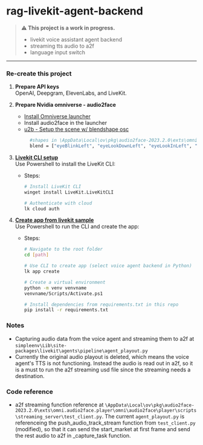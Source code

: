 # rag-livekit-agent-backend

> **⚠️ This project is a work in progress.**  
> - livekit voice assistant agent backend  
> - streaming tts audio to a2f  
> - language input switch  

---

### Re-create this project

1. **Prepare API keys**  
   OpenAI, Deepgram, ElevenLabs, and LiveKit.

2. **Prepare Nvidia omniverse - audio2face**
    - [Install Omniverse launcher](https://developer.nvidia.com/omniverse#section-getting-started)
    - Install audio2face in the launcher
    - [u2b - Setup the scene w/ blendshape osc](https://www.youtube.com/watch?v=y1wVykdmJNM)
        ```bash
          #shapes in \AppData\Local\ov\pkg\audio2face-2023.2.0\exts\omni.audio2face.exporter\omni\audio2face\exporter\scripts\faceSolerv.py
          blend = ["eyeBlinkLeft", "eyeLookDownLeft", "eyeLookInLeft", "eyeLookOutLeft", "eyeLookUpLeft", "eyeSquintLeft", "eyeWideLeft", "eyeBlinkRight", "eyeLookDownRight", "eyeLookInRight", "eyeLookOutRight", "eyeLookUpRight", "eyeSquintRight", "eyeWideRight", "jawForward", "jawLeft", "jawRight", "jawOpen", "mouthClose", "mouthFunnel", "mouthPucker", "mouthLeft", "mouthRight", "mouthSmileLeft", "mouthSmileRight", "mouthFrownLeft", "mouthFrownRight", "mouthDimpleLeft", "mouthDimpleRight", "mouthStretchLeft", "mouthStretchRight", "mouthRollLower", "mouthRollUpper", "mouthShrugLower", "mouthShrugUpper", "mouthPressLeft", "mouthPressRight", "mouthLowerDownLeft", "mouthLowerDownRight", "mouthUpperUpLeft", "mouthUpperUpRight", "browDownLeft", "browDownRight", "browInnerUp", "browOuterUpLeft", "browOuterUpRight", "cheekPuff", "cheekSquintLeft", "cheekSquintRight", "noseSneerLeft", "noseSneerRight", "tongueOut"]
        ```
            
3. **[Livekit CLI setup](https://docs.livekit.io/home/cli/cli-setup/)**  
   Use Powershell to install the LiveKit CLI:
   
   - Steps:
     ```bash
     # Install LiveKit CLI
     winget install LiveKit.LiveKitCLI

     # Authenticate with cloud
     lk cloud auth
     ```

4. **[Create app from livekit sample](https://docs.livekit.io/agents/quickstarts/voice-agent/)**  
   Use Powershell to run the CLI and create the app:

   - Steps:
     ```bash
     # Navigate to the root folder
     cd [path]

     # Use CLI to create app (select voice agent backend in Python)
     lk app create

     # Create a virtual environment
     python -m venv venvname
     venvname/Scripts/Activate.ps1

     # Install dependencies from requirements.txt in this repo
     pip install -r requirements.txt
     ```

### Notes
- Capturing audio data from the voice agent and streaming them to a2f at 
    `simpleenv\Lib\site-packages\livekit\agents\pipeline\agent_playout.py`
- Currently the original audio playout is deleted, which means the voice agent's TTS is not functioning. Instead the audio is read out in a2f, so it is a must to run the a2f streaming usd file since the streaming needs a destination.

### Code reference
- a2f streaming function reference at `\AppData\Local\ov\pkg\audio2face-2023.2.0\exts\omni.audio2face.player\omni\audio2face\player\scripts\streaming_server\test_client.py`. The current `agent_playout.py` is referenceing the push_audio_track_stream function from `test_client.py` (modified), so that it can send the start_market at first frame and send the rest audio to a2f in _capture_task function.